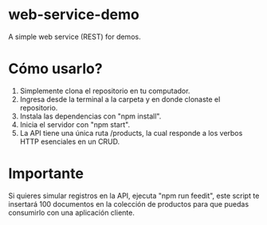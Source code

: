 # web-service-demo
A simple web service (REST) for demos.

# Cómo usarlo?
1. Simplemente clona el repositorio en tu computador. 
2. Ingresa desde la terminal a la carpeta y en donde clonaste el repositorio.
3. Instala las dependencias con "npm install".
4. Inicia el servidor con "npm start".
5. La API tiene una única ruta /products, la cual responde a los verbos HTTP esenciales en un CRUD.

# Importante 
Si quieres simular registros en la API, ejecuta "npm run feedit", este script te insertará 100 documentos en la colección de productos para que puedas consumirlo con una aplicación cliente.
